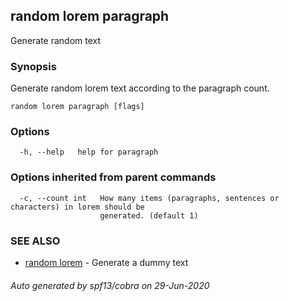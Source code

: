 ## random lorem paragraph

Generate random text

### Synopsis

Generate random lorem text according to the paragraph count.

```
random lorem paragraph [flags]
```

### Options

```
  -h, --help   help for paragraph
```

### Options inherited from parent commands

```
  -c, --count int   How many items (paragraphs, sentences or characters) in lorem should be
                    generated. (default 1)
```

### SEE ALSO

* [random lorem](random_lorem.md)	 - Generate a dummy text

###### Auto generated by spf13/cobra on 29-Jun-2020
